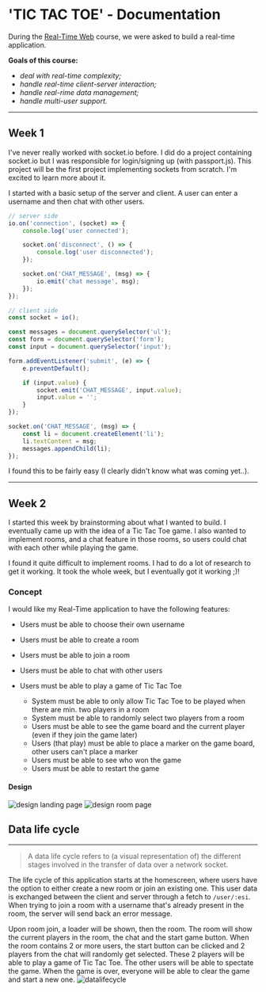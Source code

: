 # 'TIC TAC TOE' - Documentation

During the [Real-Time Web](https://github.com/cmda-minor-web/real-time-web-2223) course, we were asked to build a real-time application.

**Goals of this course:**

-   _deal with real-time complexity;_
-   _handle real-time client-server interaction;_
-   _handle real-rime data management;_
-   _handle multi-user support._

---

## Week 1

I've never really worked with socket.io before. I did do a project containing socket.io but I was responsible for login/signing up (with passport.js). This project will be the first project implementing sockets from scratch. I'm excited to learn more about it.

I started with a basic setup of the server and client. A user can enter a username and then chat with other users.

```js
// server side
io.on('connection', (socket) => {
	console.log('user connected');

	socket.on('disconnect', () => {
		console.log('user disconnected');
	});

	socket.on('CHAT_MESSAGE', (msg) => {
		io.emit('chat message', msg);
	});
});
```

```js
// client side
const socket = io();

const messages = document.querySelector('ul');
const form = document.querySelector('form');
const input = document.querySelector('input');

form.addEventListener('submit', (e) => {
	e.preventDefault();

	if (input.value) {
		socket.emit('CHAT_MESSAGE', input.value);
		input.value = '';
	}
});

socket.on('CHAT_MESSAGE', (msg) => {
	const li = document.createElement('li');
	li.textContent = msg;
	messages.appendChild(li);
});
```

I found this to be fairly easy (I clearly didn't know what was coming yet..).

---

## Week 2

I started this week by brainstorming about what I wanted to build. I eventually came up with the idea of a Tic Tac Toe game. I also wanted to implement rooms, and a chat feature in those rooms, so users could chat with each other while playing the game.

I found it quite difficult to implement rooms. I had to do a lot of research to get it working. It took the whole week, but I eventually got it working ;)!

### Concept

I would like my Real-Time application to have the following features:

-   Users must be able to choose their own username
-   Users must be able to create a room
-   Users must be able to join a room
-   Users must be able to chat with other users
-   Users must be able to play a game of Tic Tac Toe

    -   System must be able to only allow Tic Tac Toe to be played when there are min. two players in a room
    -   System must be able to randomly select two players from a room
    -   Users must be able to see the game board and the current player (even if they join the game later)
    -   Users (that play) must be able to place a marker on the game board, other users can't place a marker
    -   Users must be able to see who won the game
    -   Users must be able to restart the game

#### Design

![design landing page](https://github.com/ninadepina/tic-tac-toe/assets/89778503/33cf9b82-1179-47b0-bf8e-7a2d79e4a719)
![design room page](https://github.com/ninadepina/tic-tac-toe/assets/89778503/5e61beb8-61ff-434d-9196-0a7123e4cde8)

## Data life cycle
---


> A data life cycle refers to (a visual representation of) the different stages involved in the transfer of data over a network socket.

The life cycle of this application starts at the homescreen, where users have the option to either create a new room or join an existing one. This user data is exchanged between the client and server through a fetch to `/user/:esi`. When trying to join a room with a username that's already present in the room, the server will send back an error message.

Upon room join, a loader will be shown, then the room. The room will show the current players in the room, the chat and the start game button. When the room contains 2 or more users, the start button can be clicked and 2 players from the chat will randomly get selected. These 2 players will be able to play a game of Tic Tac Toe. The other users will be able to spectate the game. When the game is over, everyone will be able to clear the game and start a new one.
![datalifecycle](https://github.com/ninadepina/tic-tac-toe/assets/89778503/3070fd8a-8f73-409d-9a81-65ad77796724)

